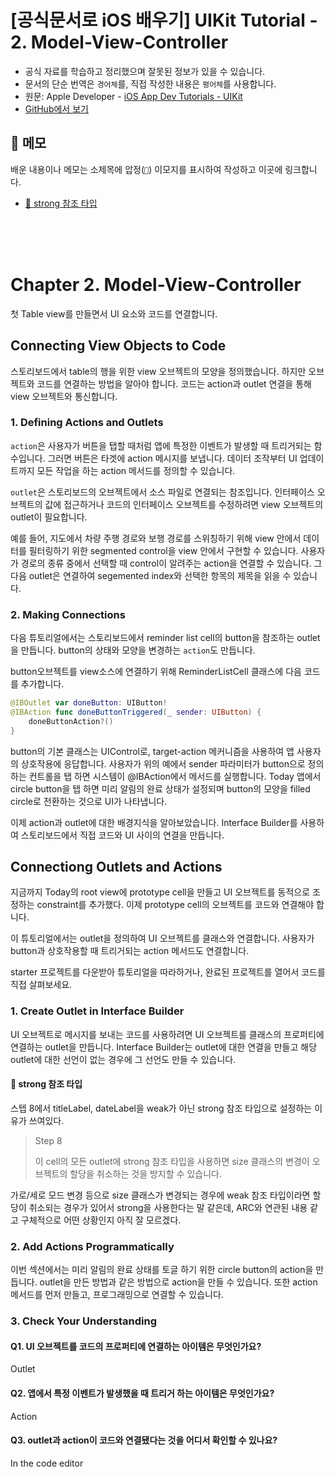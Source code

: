 # [공식문서로 iOS 배우기] UIKit Tutorial - 2. Model-View-Controller

- 공식 자료를 학습하고 정리했으며 잘못된 정보가 있을 수 있습니다.
- 문서의 단순 번역은 `경어체`를, 직접 작성한 내용은 `평어체`를 사용합니다.
- 원문: Apple Developer - [iOS App Dev Tutorials - UIKit](https://developer.apple.com/tutorials/app-dev-training)
- [GitHub에서 보기](https://github.com/KyungminLeeDev/learning-with-apple-official-resources)

## 📌 메모

배운 내용이나 메모는 소제목에 압정(`📌`) 이모지를 표시하여 작성하고 이곳에 링크합니다.

- [📌 strong 참조 타입](#-strong-참조-타입)

<br/><br/><br/>



# Chapter 2. Model-View-Controller

첫 Table view를 만들면서 UI 요소와 코드를 연결합니다.

## Connecting View Objects to Code

스토리보드에서 table의 행을 위한 view 오브젝트의 모양을 정의했습니다. 하지만 오브젝트와 코드를 연결하는 방법을 알아야 합니다. 코드는 action과 outlet 연결을 통해  view 오브젝트와 통신합니다.

### 1. Defining Actions and Outlets

`action`은 사용자가 버튼을 탭할 때처럼 앱에 특정한 이벤트가 발생할 때 트리거되는 함수입니다. 그러면 버튼은 타겟에 action 메시지를 보냅니다. 데이터 조작부터 UI 업데이트까지 모든 작업을 하는 action 메서드를 정의할 수 있습니다.  
  
`outlet`은 스토리보드의 오브젝트에서 소스 파일로 연결되는 참조입니다. 인터페이스 오브젝트의 값에 접근하거나 코드의 인터페이스 오브젝트를 수정하려면 view 오브젝트의 outlet이 필요합니다.  
  
예를 들어, 지도에서 차량 주행 경로와 보행 경로를 스위칭하기 위해 view 안에서 데이터를 필터링하기 위한 segmented control을 view 안에서 구현할 수 있습니다. 사용자가 경로의 종류 중에서 선택할 때 control이 알려주는 action을 연결할 수 있습니다. 그 다음 outlet은 연결하여 segemented index와 선택한 항목의 제목을 읽을 수 있습니다.

### 2. Making Connections

다음 튜토리얼에서는 스토리보드에서 reminder list cell의 button을 참조하는 outlet을 만듭니다. button의 상태와 모양을 변경하는 `action`도 만듭니다.  
  
button오브젝트를 view소스에 연결하기 위해 ReminderListCell 클래스에 다음 코드를 추가합니다.

~~~swift
@IBOutlet var doneButton: UIButton!
@IBAction func doneButtonTriggered(_ sender: UIButton) {
    doneButtonAction?()
}
~~~

button의 기본 클래스는 UIControl로, target-action 메커니즘을 사용하여 앱 사용자의 상호작용에 응답합니다. 사용자가 위의 예에서 sender 파라미터가 button으로 정의하는 컨트롤을 탭 하면 시스템이 @IBAction에서 메서드를 실행합니다. Today 앱에서 circle button을 탭 하면 미리 알림의 완료 상태가 설정되며 button의 모양을 filled circle로 전환하는 것으로 UI가 나타냅니다.  

이제 action과 outlet에 대한 배경지식을 알아보았습니다. Interface Builder를 사용하여 스토리보드에서 직접 코드와 UI 사이의 연결을 만듭니다.



## Connectiong Outlets and Actions

지금까지 Today의 root view에 prototype cell을 만들고 UI 오브젝트를 동적으로 조정하는 constraint를 추가했다. 이제 prototype cell의 오브젝트를 코드와 연결해야 합니다.  
  
이 튜토리얼에서는 outlet을 정의하여 UI 오브젝트를 클래스와 연결합니다. 사용자가 button과 상호작용할 때 트리거되는 action 메서드도 연결합니다.  
  
starter 프로젝트를 다운받아 튜토리얼을 따라하거나, 완료된 프로젝트를 열어서 코드를 직접 살펴보세요.

### 1. Create Outlet in Interface Builder

UI 오브젝트로 메시지를 보내는 코드를 사용하려면 UI 오브젝트를 클래스의 프로퍼티에 연결하는 outlet을 만듭니다. Interface Builder는 outlet에 대한 연결을 만들고 해당 outlet에 대한 선언이 없는 경우에 그 선언도 만들 수 있습니다.  

#### 📌 strong 참조 타입

스텝 8에서 titleLabel, dateLabel을 weak가 아닌 strong 참조 타입으로 설정하는 이유가 쓰여있다.

> Step 8  
>  
> 이 cell의 모든 outlet에 strong 참조 타입을 사용하면 size 클래스의 변경이 오브젝트의 할당을 취소하는 것을 방지할 수 있습니다.

가로/세로 모드 변경 등으로 size 클래스가 변경되는 경우에 weak 참조 타입이라면 할당이 취소되는 경우가 있어서 strong을 사용한다는 말 같은데, ARC와 연관된 내용 같고 구체적으로 어떤 상황인지 아직 잘 모르겠다.

### 2. Add Actions Programmatically

이번 섹션에서는 미리 알림의 완료 상태를 토글 하기 위한 circle button의 action을 만듭니다. outlet을 만든 방법과 같은 방법으로 action을 만들 수 있습니다. 또한 action 메서드를 먼저 만들고, 프로그래밍으로 연결할 수 있습니다.

### 3. Check Your Understanding

#### Q1. UI 오브젝트를 코드의 프로퍼티에 연결하는 아이템은 무엇인가요?

Outlet

#### Q2. 앱에서 특정 이벤트가 발생했을 때 트리거 하는 아이템은 무엇인가요?

Action

#### Q3. outlet과 action이 코드와 연결됐다는 것을 어디서 확인할 수 있나요?

In the code editor